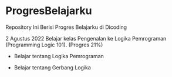 # ProgresBelajarku
Repository Ini Berisi Progres Belajarku di Dicoding

2 Agustus 2022
Belajar kelas Pengenalan ke Logika Pemrograman (Programming Logic 101). (Progres 21%)

* Belajar tentang Logika Pemrograman

* Belajar tentang Gerbang Logika
